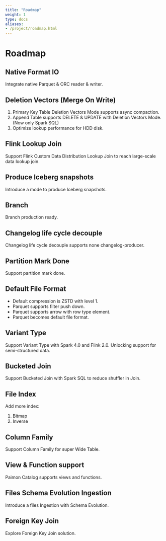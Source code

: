 ```yaml
---
title: "Roadmap"
weight: 1
type: docs
aliases:
- /project/roadmap.html
---
```

<!--
Licensed to the Apache Software Foundation (ASF) under one
or more contributor license agreements.  See the NOTICE file
distributed with this work for additional information
regarding copyright ownership.  The ASF licenses this file
to you under the Apache License, Version 2.0 (the
"License"); you may not use this file except in compliance
with the License.  You may obtain a copy of the License at

  http://www.apache.org/licenses/LICENSE-2.0

Unless required by applicable law or agreed to in writing,
software distributed under the License is distributed on an
"AS IS" BASIS, WITHOUT WARRANTIES OR CONDITIONS OF ANY
KIND, either express or implied.  See the License for the
specific language governing permissions and limitations
under the License.
-->

# Roadmap

## Native Format IO

Integrate native Parquet & ORC reader & writer.

## Deletion Vectors (Merge On Write)

1. Primary Key Table Deletion Vectors Mode supports async compaction.
2. Append Table supports DELETE & UPDATE with Deletion Vectors Mode. (Now only Spark SQL)
3. Optimize lookup performance for HDD disk.

## Flink Lookup Join

Support Flink Custom Data Distribution Lookup Join to reach large-scale data lookup join.

## Produce Iceberg snapshots

Introduce a mode to produce Iceberg snapshots.

## Branch

Branch production ready.

## Changelog life cycle decouple

Changelog life cycle decouple supports none changelog-producer.

## Partition Mark Done

Support partition mark done.

## Default File Format

- Default compression is ZSTD with level 1.
- Parquet supports filter push down.
- Parquet supports arrow with row type element.
- Parquet becomes default file format.

## Variant Type

Support Variant Type with Spark 4.0 and Flink 2.0. Unlocking support for semi-structured data.

## Bucketed Join

Support Bucketed Join with Spark SQL to reduce shuffler in Join.

## File Index

Add more index:
1. Bitmap
2. Inverse

## Column Family

Support Column Family for super Wide Table.

## View & Function support

Paimon Catalog supports views and functions.

## Files Schema Evolution Ingestion

Introduce a files Ingestion with Schema Evolution.

## Foreign Key Join

Explore Foreign Key Join solution.
